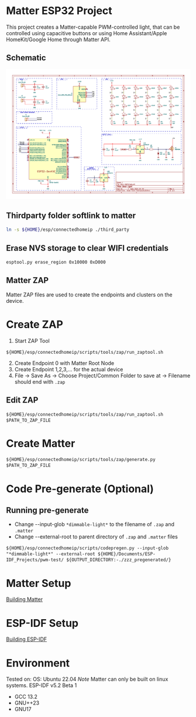 # Matter ESP32 Project

This project creates a Matter-capable PWM-controlled light, that can be controlled using capacitive buttons or using Home Assistant/Apple HomeKit/Google Home through Matter API.

## Schematic
![electrical schematic](schematics/desk-light.png)

## Thirdparty folder softlink to matter

```bash
ln -s ${HOME}/esp/connectedhomeip ./third_party
```

## Erase NVS storage to clear WIFI credentials

```bash
esptool.py erase_region 0x10000 0xD000
```

## Matter ZAP

Matter ZAP files are used to create the endpoints and clusters on the device.

# Create ZAP

1. Start ZAP Tool

```
${HOME}/esp/connectedhomeip/scripts/tools/zap/run_zaptool.sh
```

2. Create Endpoint 0 with Matter Root Node
3. Create Endpoint 1,2,3,... for the actual device
4. File -> Save As -> Choose Project/Common Folder to save at -> Filename should end with `.zap`

## Edit ZAP

```
${HOME}/esp/connectedhomeip/scripts/tools/zap/run_zaptool.sh $PATH_TO_ZAP_FILE
```

# Create Matter

```
${HOME}/esp/connectedhomeip/scripts/tools/zap/generate.py $PATH_TO_ZAP_FILE
```

# Code Pre-generate (Optional)

## Running pre-generate

- Change --input-glob `*dimmable-light*` to the filename of `.zap` and `.matter`
- Change --external-root to parent directory of `.zap` and `.matter` files

```
${HOME}/esp/connectedhomeip/scripts/codepregen.py --input-glob "*dimmable-light*" --external-root ${HOME}/Documents/ESP-IDF_Projects/pwm-test/ ${OUTPUT_DIRECTORY:-./zzz_pregenerated/}
```

# Matter Setup

[Building Matter](https://project-chip.github.io/connectedhomeip-doc/guides/BUILDING.html)

# ESP-IDF Setup

[Building ESP-IDF](https://docs.espressif.com/projects/esp-idf/en/latest/esp32/get-started/linux-macos-setup.html)

# Environment

Tested on:
OS: Ubuntu 22.04
*Note* Matter can only be built on linux systems.
ESP-IDF v5.2 Beta 1

- GCC 13.2
- GNU++23
- GNU17
